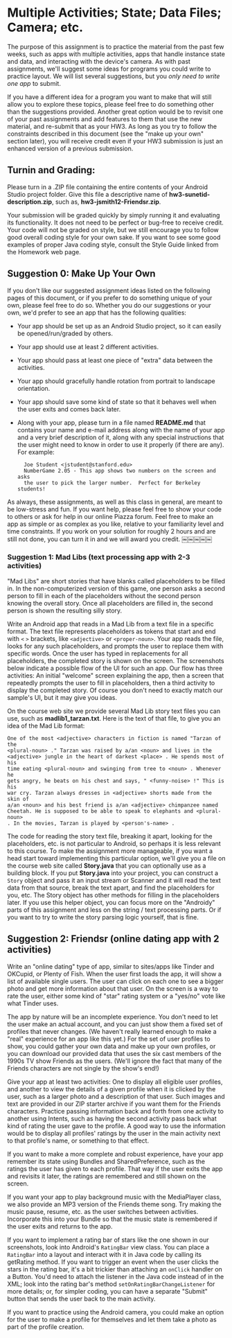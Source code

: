 # Multiple Activities; State; Data Files; Camera; etc.

The purpose of this assignment is to practice the material from the past few weeks, such as apps with multiple activities, apps that handle instance state and data, and interacting with the device's camera. As with past assignments, we'll suggest some ideas for programs you could write to practice layout. We will list several suggestions, but you *only need to write one app* to submit.

If you have a different idea for a program you want to make that will still allow you to explore these topics, please feel free to do something other than the suggestions provided. Another great option would be to revisit one of your past assignments and add features to them that use the new material, and re-submit that as your HW3. As long as you try to follow the constraints described in this document (see the "make up your own" section later), you will receive credit even if your HW3 submission is just an enhanced version of a previous submission.

## Turnin and Grading:

Please turn in a .ZIP file containing the entire contents of your Android Studio project folder. Give this file a descriptive name of **hw3-sunetid-description.zip**, such as, **hw3-jsmith12-Friendsr.zip**.

Your submission will be graded quickly by simply running it and evaluating its functionality. It does not need to be perfect or bug-free to receive credit. Your code will not be graded on style, but we still encourage you to follow good overall coding style for your own sake. If you want to see some good examples of proper Java coding style, consult the Style Guide linked from the Homework web page.

## Suggestion 0: Make Up Your Own

If you don't like our suggested assignment ideas listed on the following pages of this document, or if you prefer to do something unique of your own, please feel free to do so. Whether you do our suggestions or your own, we'd prefer to see an app that has the following qualities:

- Your app should be set up as an Android Studio project, so it can easily be opened/run/graded by others.
- Your app should use at least 2 different activities.
- Your app should pass at least one piece of "extra" data between the activities.
- Your app should gracefully handle rotation from portrait to landscape orientation.
- Your app should save some kind of state so that it behaves well when the user exits and comes back later.
- Along with your app, please turn in a file named **README.md** that contains your name and e-mail address along with the name of your app and a very brief description of it, along with any special instructions that the user might need to know in order to use it properly (if there are any). For example:

        Joe Student <jstudent@stanford.edu>
        NumberGame 2.05 - This app shows two numbers on the screen and asks
        the user to pick the larger number.  Perfect for Berkeley students!

As always, these assignments, as well as this class in general, are meant to be low-stress and fun. If you want help, please feel free to show your code to others or ask for help in our online Piazza forum. Feel free to make an app as simple or as complex as you like, relative to your familiarity level and time constraints. If you work on your solution for roughly 2 hours and are still not done, you can turn it in and we will award you credit.
￼￼￼￼￼
### Suggestion 1: Mad Libs (text processing app with 2-3 activities)

"Mad Libs" are short stories that have blanks called placeholders to be filled in. In the non-computerized version of this game, one person asks a second person to fill in each of the placeholders without the second person knowing the overall story. Once all placeholders are filled in, the second person is shown the resulting silly story.

Write an Android app that reads in a Mad Lib from a text file in a specific format. The text file represents placeholders as tokens that start and end with `<` `>` brackets, like `<adjective>` or `<proper-noun>`. Your app reads the file, looks for any such placeholders, and prompts the user to replace them with specific words. Once the user has typed in replacements for all placeholders, the completed story is shown on the screen. The screenshots below indicate a possible flow of the UI for such an app. Our flow has three activities: An initial "welcome" screen explaining the app, then a screen that repeatedly prompts the user to fill in placeholders, then a third activity to display the completed story. Of course you don't need to exactly match our sample's UI, but it may give you ideas.

On the course web site we provide several Mad Lib story text files you can use, such as **madlib1_tarzan.txt**. Here is the text of that file, to give you an idea of the Mad Lib format:

    One of the most <adjective> characters in fiction is named "Tarzan of the
    <plural-noun> ." Tarzan was raised by a/an <noun> and lives in the
    <adjective> jungle in the heart of darkest <place> . He spends most of his
    time eating <plural-noun> and swinging from tree to <noun> . Whenever he
    gets angry, he beats on his chest and says, " <funny-noise> !" This is his
    war cry. Tarzan always dresses in <adjective> shorts made from the skin of
    a/an <noun> and his best friend is a/an <adjective> chimpanzee named
    Cheetah. He is supposed to be able to speak to elephants and <plural-noun>
    . In the movies, Tarzan is played by <person's-name> .

The code for reading the story text file, breaking it apart, looking for the placeholders, etc. is not particular to Android, so perhaps it is less relevant to this course. To make the assignment more manageable, if you want a head start toward implementing this particular option, we'll give you a file on the course web site called **Story.java** that you can optionally use as a building block. If you put **Story.java** into your project, you can construct a `Story` object and pass it an input stream or Scanner and it will read the text data from that source, break the text apart, and find the placeholders for you, etc. The Story object has other methods for filling in the placeholders later. If you use this helper object, you can focus more on the "Androidy" parts of this assignment and less on the string / text processing parts. Or if you want to try to write the story parsing logic yourself, that is fine.

## Suggestion 2: Friendsr (online dating app with 2 activities)

Write an "online dating" type of app, similar to sites/apps like Tinder and OKCupid, or Plenty of Fish. When the user first loads the app, it will show a list of available single users. The user can click on each one to see a bigger photo and get more information about that user. On the screen is a way to rate the user, either some kind of "star" rating system or a "yes/no" vote like what Tinder uses.

The app by nature will be an incomplete experience. You don't need to let the user make an actual account, and you can just show them a fixed set of profiles that never changes. (We haven't really learned enough to make a "real" experience for an app like this yet.) For the set of user profiles to show, you could gather your own data and make up your own profiles, or you can download our provided data that uses the six cast members of the 1990s TV show Friends as the users. (We'll ignore the fact that many of the Friends characters are not single by the show's end!)

Give your app at least two activities: One to display all eligible user profiles, and another to view the details of a given profile when it is clicked by the user, such as a larger photo and a description of that user. Such images and text are provided in our ZIP starter archive if you want them for the Friends characters. Practice passing information back and forth from one activity to another using Intents, such as having the second activity pass back what kind of rating the user gave to the profile. A good way to use the information would be to display all profiles' ratings by the user in the main activity next to that profile's name, or something to that effect.

If you want to make a more complete and robust experience, have your app remember its state using Bundles and SharedPreference, such as the ratings the user has given to each profile. That way if the user exits the app and revisits it later, the ratings are remembered and still shown on the screen.

If you want your app to play background music with the MediaPlayer class, we also provide an MP3 version of the Friends theme song. Try making the music pause, resume, etc. as the user switches between activities. Incorporate this into your Bundle so that the music state is remembered if the user exits and returns to the app.

If you want to implement a rating bar of stars like the one shown in our screenshots, look into Android's `RatingBar` view class. You can place a `RatingBar` into a layout and interact with it in Java code by calling its getRating method. If you want to trigger an event when the user clicks the stars in the rating bar, it's a bit trickier than attaching an `onClick` handler on a Button. You'd need to attach the listener in the Java code instead of in the XML; look into the rating bar's method `setOnRatingBarChangeListener` for more details; or, for simpler coding, you can have a separate "Submit" button that sends the user back to the main activity.

If you want to practice using the Android camera, you could make an option for the user to make a profile for themselves and let them take a photo as part of the profile creation.
